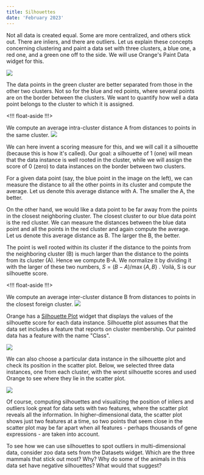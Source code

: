 ```yaml
---
title: Silhouettes
date: 'February 2023'
---
```


Not all data is created equal. Some are more centralized, and others stick out. There are inliers, and there are outliers. Let us explain these concepts concerning clustering and paint a data set with three clusters, a blue one, a red one, and a green one off to the side. We will use Orange's Paint Data widget for this.

![](paint-data.png)


The data points in the green cluster are better separated from those in the other two clusters. Not so for the blue and red points, where several points are on the border between the clusters. We want to quantify how well a data point belongs to the cluster to which it is assigned.

<!!! float-aside !!!>
<p>
We compute an average intra-cluster distance A from distances to points in the same cluster.
<img src="a.png" />
</p>

We can here invent a scoring measure for this, and we will call it a silhouette (because this is how it's called). Our goal: a silhouette of 1 (one) will mean that the data instance is well rooted in the cluster, while we will assign the score of 0 (zero) to data instances on the border between two clusters.

For a given data point (say, the blue point in the image on the left), we can measure the distance to all the other points in its cluster and compute the average. Let us denote this average distance with A. The smaller the A, the better.

On the other hand, we would like a data point to be far away from the points in the closest neighboring cluster. The closest cluster to our blue data point is the red cluster. We can measure the distances between the blue data point and all the points in the red cluster and again compute the average. Let us denote this average distance as B. The larger the B, the better.

The point is well rooted within its cluster if the distance to the points from the neighboring cluster (B) is much larger than the distance to the points from its cluster (A). Hence we compute B-A. We normalize it by dividing it with the larger of these two numbers, $S = (B -A) / \max \{A,B\}$ . Voilá, S is our silhouette score.

<!!! float-aside !!!>
<p>
We compute an average inter-cluster distance B from distances to points in the closest foreign cluster.
<img src="b.png" />
</p>

Orange has a [Silhouette Plot](https://orangedatamining.com/widget-catalog/visualize/silhouetteplot/) widget that displays the values of the silhouette score for each data instance. Silhouette plot assumes that the data set includes a feature that reports on cluster membership. Our painted data has a feature with the name "Class".

![](silhouette-plot.png)

We can also choose a particular data instance in the silhouette plot and check its position in the scatter plot. Below, we selected three data instances, one from each cluster, with the worst silhouette scores and used Orange to see where they lie in the scatter plot.

![](three-outliers.png)

Of course, computing silhouettes and visualizing the position of inliers and outliers look great for data sets with two features, where the scatter plot reveals all the information. In higher-dimensional data, the scatter plot shows just two features at a time, so two points that seem close in the scatter plot may be far apart when all features - perhaps thousands of gene expressions - are taken into account. 

To see how we can use silhouettes to spot outliers in multi-dimensional data, consider zoo data sets from the Datasets widget. Which are the three mammals that stick out most? Why? Why do some of the animals in this data set have negative silhouettes? What would that suggest?